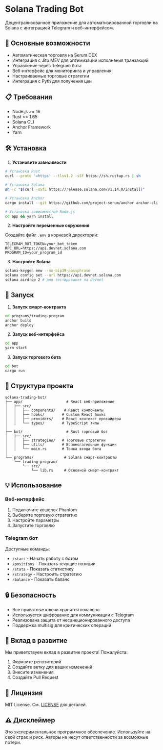 
# Solana Trading Bot

Децентрализованное приложение для автоматизированной торговли на Solana с интеграцией Telegram и веб-интерфейсом.

## 🚀 Основные возможности

- Автоматическая торговля на Serum DEX
- Интеграция с Jito MEV для оптимизации исполнения транзакций
- Управление через Telegram бота
- Веб-интерфейс для мониторинга и управления
- Настраиваемые торговые стратегии
- Интеграция с Pyth для получения цен

## 📋 Требования

- Node.js >= 16
- Rust >= 1.65
- Solana CLI
- Anchor Framework
- Yarn

## 🛠 Установка

1. **Установите зависимости**

```bash
# Установка Rust
curl --proto '=https' --tlsv1.2 -sSf https://sh.rustup.rs | sh

# Установка Solana
sh -c "$(curl -sSfL https://release.solana.com/v1.14.0/install)"

# Установка Anchor
cargo install --git https://github.com/project-serum/anchor anchor-cli --locked

# Установка зависимостей Node.js
cd app && yarn install
```

2. **Настройте переменные окружения**

Создайте файл `.env` в корневой директории:

```env
TELEGRAM_BOT_TOKEN=your_bot_token
RPC_URL=https://api.devnet.solana.com
PROGRAM_ID=your_program_id
```

3. **Настройте Solana**

```bash
solana-keygen new --no-bip39-passphrase
solana config set --url https://api.devnet.solana.com
solana airdrop 2 # для тестирования на devnet
```

## 🚀 Запуск

1. **Запуск смарт-контракта**

```bash
cd programs/trading-program
anchor build
anchor deploy
```

2. **Запуск веб-интерфейса**

```bash
cd app
yarn start
```

3. **Запуск торгового бота**

```bash
cd bot
cargo run
```

## 📁 Структура проекта

```
solana-trading-bot/
├── app/                    # React веб-приложение
│   ├── src/
│   │   ├── components/    # React компоненты
│   │   ├── hooks/        # Custom React hooks
│   │   ├── providers/    # React контекст провайдеры
│   │   └── types/        # TypeScript типы
│   
├── bot/                    # Rust торговый бот
│   ├── src/
│   │   ├── strategies/   # Торговые стратегии
│   │   ├── utils/        # Вспомогательные функции
│   │   └── main.rs       # Точка входа бота
│   
└── programs/              # Solana смарт-контракты
    └── trading-program/
        └── src/
            └── lib.rs     # Основной смарт-контракт
```

## 💡 Использование

### Веб-интерфейс

1. Подключите кошелек Phantom
2. Выберите торговую стратегию
3. Настройте параметры
4. Запустите торговлю

### Telegram бот

Доступные команды:
- `/start` - Начать работу с ботом
- `/positions` - Показать текущие позиции
- `/stats` - Показать статистику
- `/strategy` - Настроить стратегию
- `/balance` - Показать баланс

## 🔒 Безопасность

- Все приватные ключи хранятся локально
- Используется шифрование для коммуникации с Telegram
- Реализована защита от несанкционированного доступа
- Поддержка multisig для критических операций

## 🤝 Вклад в развитие

Мы приветствуем вклад в развитие проекта! Пожалуйста:

1. Форкните репозиторий
2. Создайте ветку для ваших изменений
3. Внесите изменения
4. Создайте Pull Request

## 📝 Лицензия

MIT License. См. [LICENSE](LICENSE.md) для деталей.

## ⚠️ Дисклеймер

Это экспериментальное программное обеспечение. Используйте на свой страх и риск. Авторы не несут ответственности за возможные потери.